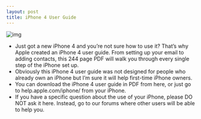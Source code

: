 ```yaml
---
layout: post
title: iPhone 4 User Guide
---
```

![img](http://media.idownloadblog.com/wp-content/uploads/2010/06/iPhone-4-Black-White1.jpg)
* Just got a new iPhone 4 and you’re not sure how to use it? That’s why Apple created an iPhone 4 user guide. From setting up your email to adding contacts, this 244 page PDF will walk you through every single step of the iPhone set up.
* Obviously this iPhone 4 user guide was not designed for people who already own an iPhone but I’m sure it will help first-time iPhone owners.
* You can download the iPhone 4 user guide in PDF from here, or just go to help.apple.com/iphone/ from your iPhone.
* If you have a specific question about the use of your iPhone, please DO NOT ask it here. Instead, go to our forums where other users will be able to help you.

